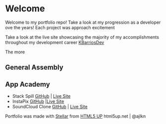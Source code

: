 # Welcome

Welcome to my portfolio repo! Take a look at my progression as a developer ove the years! Each project was approach excitement

Take a look at the live site showcasing the majority of my accomplishments throughout my development career [KBarriosDev](https://kbarrios.dev/)

The more

## General Assembly

## App Academy
- Stack Spill [GitHub](https://github.com/dayjyun/stack-spill-project) | [Live Site](https://stack-spill.herokuapp.com/)
- InstaPix [GitHub](https://github.com/dayjyun/instapix-project) |[Live Site](https://instapix.onrender.com/)
- SoundCloud Clone [GitHub](https://github.com/dayjyun/SoundCloud-Project) | [Live Site](https://soundcloud-project.onrender.com/)

Portfolio was made with [Stellar](https://html5up.net/stellar) from [HTML5 UP](https://html5up.net/)
html5up.net | @ajlkn
